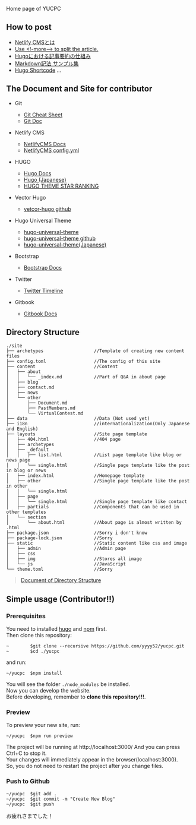 Home page of YUCPC

## How to post
- [Netlify CMSとは](https://lab.sonicmoov.com/web-service/netlify-cms/)
- [Use <!-more--> to split the article.](https://gohugo.io/content-management/summaries/)  
- [Hugoにおける記事要約の仕組み](https://qiita.com/DQNEO/items/4cc651aa1c2d0ced9fae)
- [Markdown記法 サンプル集](https://qiita.com/tbpgr/items/989c6badefff69377da7)
- [Hugo Shortcode](https://gohugo.io/content-management/shortcodes/)
...  


## The Document and Site for contributor
- Git   
    - [Git Cheat Sheet](https://github.github.com/training-kit/downloads/github-git-cheat-sheet.pdf)  
    - [Git Doc](https://git-scm.com/book/en/v2)

- Netlify CMS
   - [NetlifyCMS Docs](https://www.netlifycms.org/docs/)  
   - [NetlifyCMS config.yml](https://www.ravness.com/2019/05/netlifycms/)  
    
- HUGO
   - [Hugo Docs](https://gohugo.io/documentation/)  
   - [Hugo (Japanese)](http://staff.feedtailor.jp/categories/hugo/)
   - [HUGO THEME STAR RANKING](https://hugo-theme-ranking.oika.me/)

- Vector Hugo
   - [vetcor-hugo github](https://github.com/netlify-templates/victor-hugo)
    
- Hugo Universal Theme
   - [hugo-universal-theme](https://themes.gohugo.io/hugo-universal-theme/)
   - [hugo-universal-theme github](https://github.com/devcows/hugo-universal-theme)
   - [hugo-universal-theme(Japanese)](https://harada-kogyo.jp/2017/05/15/hugo-universal-theme-ja/)
    
- Bootstrap
   - [Bootstrap Docs](https://getbootstrap.com/docs/4.4/getting-started/introduction/)
    
- Twitter
   - [Twitter Timeline](https://publish.twitter.com/#)
    
- Gitbook
   - [Gitbook Docs](https://docs.gitbook.com/)  


## Directory Structure

```
./site
├── archetypes                   //Template of creating new content files
├── config.toml                  //The config of this site 
├── content                      //Content
│   ├── about  
│   │   └── _index.md            //Part of Q&A in about page
│   ├── blog  
│   ├── contact.md  
│   ├── news  
│   └── other  
│       ├── Document.md  
│       ├── PastMembers.md  
│       └── VirtualContest.md  
├── data                         //Data (Not used yet)
├── i18n                         //internationalization(Only Japanese and English)
├── layouts                      //Site page template
│   ├── 404.html                 //404 page
│   ├── archetypes  
│   ├── _default  
│   │   ├── list.html            //List page template like blog or news page
│   │   └── single.html          //Single page template like the post in blog or news
│   ├── index.html               //Homepage template
│   ├── other                    //Single page template like the post in other
│   │   └── single.html    
│   ├── page  
│   │   └── single.html          //Single page template like contact
│   ├── partials                 //Components that can be used in other templates
│   └── section  
│       └── about.html           //About page is almost written by .html
├── package.json                 //Sorry i don't know
├── package-lock.json            //Sorry
├── static                       //Static content like css and image
│   ├── admin                    //Admin page
│   ├── css 
│   ├── img                      //Stores all image
│   └── js                       //JavaScript
└── theme.toml                   //Sorry
```
>[Document of Directory Structure](https://gohugo.io/getting-started/directory-structure/)  

## Simple usage (**Contributor!!**)  
 
### Prerequisites
You need to installed [hugo](https://gohugo.io/getting-started/quick-start/) and [npm](https://www.npmjs.com/get-npm) first.   
Then clone this repository:  
```
~        $git clone --recursive https://github.com/yyyy52/yucpc.git
~        $cd ./yucpc
```
and run:  
```
~/yucpc  $npm install
```
You will see the folder `./node_modules` be installed.  
Now you can develop the website.  
Before developing, remember to **clone this repository!!!**.

### Preview
To preview your new site, run:
```
~/yucpc  $npm run preview
```
The project will be running at http://localhost:3000/ And you can press Ctrl+C to stop it.  
Your changes will immediately appear in the browser(localhost:3000).  
So, you do not need to restart the project after you change files. 

### Push to Github
```
~/yucpc  $git add .
~/yucpc  $git commit -m "Create New Blog"
~/yucpc  $git push
```
お疲れさまでした！
